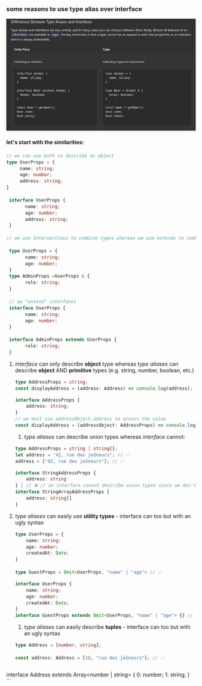 ### some reasons to use type alias over interface

 ![from typescript docs](type-interface.png)

 #### let's start with the similarities:
 ```ts
// we can use both to describe an object
 type UserProps = {
      name: string;
      age: number;
      address: string;
 }

  interface UserProps {
        name: string;
        age: number;
        address: string;
  }

 // we use Intersections to combine types whereas we use extends to combine interfaces

  type UserProps = {
        name: string;
        age: number;
  }
  type AdminProps =UserProps & {
        role: string;
  }

  // we "extend" interfaces
  interface UserProps {
        name: string;
        age: number;
  }

  interface AdminProps extends UserProps {
        role: string;
  }


 ```


1. *interface* can only describe **object** type whereas *type aliases* can describe **object** AND **primitive** types (e.g. string, number, boolean, etc.)

   ```ts
   type AddressProps = string;
   const displayAddress = (address: Address) => console.log(address);
   ```

    ```ts
    interface AddressProps {
        address: string;
    }
    // we must use addressObject.address to access the value
    const displayAddress = (addressObject: AddressProps) => console.log(addressObject.address);
    ```


    1. *type aliases* can describe union types whereas *interface* cannot:

      ```ts
      type AddressProps = string | string[];
      let address = "42, rue des jeûneurs"; // ✅
      address = ["42, rue des jeûneurs"]; // ✅
      ```

      ```ts
      interface StringAddressProps {
          address: string
      } | // ❌ // an interface cannot describe union types since we don't have an equal sign and we always describe a single object
      interface StringArrayAddressProps {
          address: string[]
      }
      ```
1. *type aliases* can easily use **utility types** - interface can too but with an ugly syntax

      ```ts
      type UserProps = {
          name: string;
          age: number;
          createdAt: Date;
      }

      type GuestProps = Omit<UserProps, "name" | "age"> // ✅

      ```

      ```ts
      interface UserProps {
          name: string;
          age: number;
          createdAt: Date;
      }
      interface GuestProps extends Omit<UserProps, "name" | "age"> {} // we must add an empty curly braces to make it work
      ```
      1. *type aliases* can easily describe **tuples** - interface can too but with an ugly syntax

      ```ts
      type Address = [number, string];

      const address: Address = [28, "rue des jeûneurs"]; // ✅
      ```

      ```ts
  interface Address extends Array<number | string> {
      0: number;
      1: string;
  }
      ```
